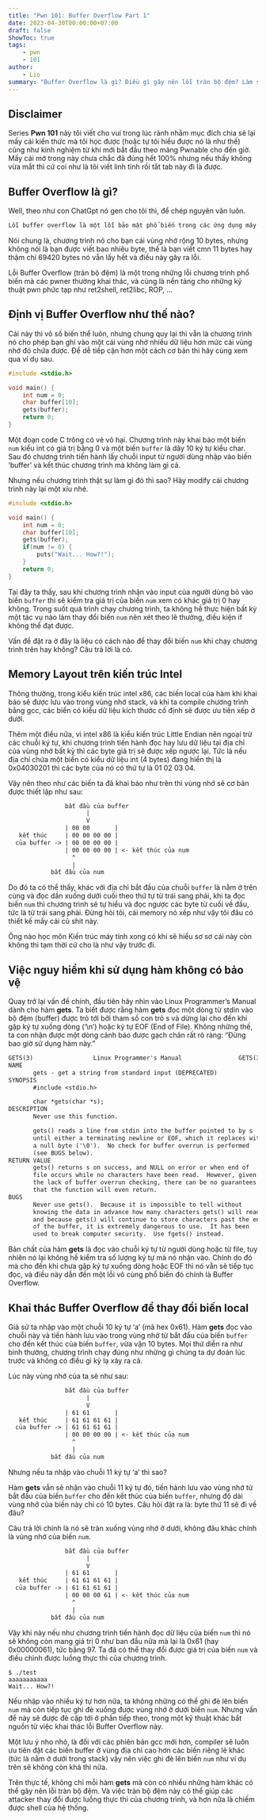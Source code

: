 ```yaml
---
title: "Pwn 101: Buffer Overflow Part 1"
date: 2023-04-30T00:00:00+07:00
draft: false
ShowToc: true
tags:
    - pwn
    - 101
author:
    - Lio
summary: "Buffer Overflow là gì? Điều gì gây nên lỗi tràn bộ đệm? Làm sao để khai thác?"
---
```


## Disclaimer

Series **Pwn 101** này tôi viết cho vui trong lúc rảnh nhằm mục đích chia sẻ lại mấy cái kiến thức mà tôi học được (hoặc tự tôi hiểu được nó là như thế) cũng như kinh nghiệm từ khi mới bắt đầu theo mảng Pwnable cho đến giờ. Mấy cái mớ trong này chưa chắc đã đúng hết 100% nhưng nếu thấy không vừa mắt thì cứ coi như là tôi viết linh tinh rồi tắt tab này đi là được.

## Buffer Overflow là gì?

Well, theo như con ChatGpt nó gen cho tôi thì, để chép nguyên văn luôn.

```txt
Lỗi buffer overflow là một lỗi bảo mật phổ biến trong các ứng dụng máy tính, đặc biệt là trong các chương trình được viết bằng các ngôn ngữ lập trình thấp như C và C++. Nó xảy ra khi một chương trình cố gắng ghi vào một vùng nhớ đệm (buffer) vượt quá kích thước đã cấp phát cho nó, gây ra việc ghi đè dữ liệu vào vùng nhớ khác trong bộ nhớ hoặc thậm chí là tràn ra ngoài vùng nhớ của chương trình, gây ra lỗi hoặc crash chương trình.
```

Nói chung là, chương trình nó cho bạn cái vùng nhớ rộng 10 bytes, nhưng không nói là bạn được viết bao nhiêu byte, thế là bạn viết cmn 11 bytes hay thậm chí 69420 bytes nó vẫn lấy hết và điều này gây ra lỗi.

Lỗi Buffer Overflow (tràn bộ đệm) là một trong những lỗi chương trình phổ biến mà các pwner thường khai thác, và cùng là nền tảng cho những kỹ thuật pwn phức tạp như ret2shell, ret2libc, ROP, ...

## Định vị Buffer Overflow như thế nào?

Cái này thì vô số biến thể luôn, nhưng chung quy lại thì vẫn là chương trình nó cho phép bạn ghi vào một cái vùng nhớ nhiều dữ liệu hơn mức cái vùng nhớ đó chứa được. Để dễ tiếp cận hơn một cách cơ bản thì hãy cùng xem qua ví dụ sau.

```c
#include <stdio.h>

void main() {
    int num = 0;
    char buffer[10];
    gets(buffer);
    return 0;
}
```

Một đoạn code C trông có vẻ vô hại. Chương trình này khai báo một biến `num` kiểu int có giá trị bằng 0 và một biến `buffer` là dãy 10 ký tự kiểu char. Sau đó chương trình tiến hành lấy chuỗi input từ người dùng nhập vào biến ‘buffer’ và kết thúc chương trình mà không làm gì cả.

Nhưng nếu chương trình thật sự làm gì đó thì sao? Hãy modify cái chương trình này lại một xíu nhé.

```c
#include <stdio.h>

void main() {
    int num = 0;
    char buffer[10];
    gets(buffer);
    if(num != 0) {
        puts("Wait... How?!");
    }
    return 0;
}
```

Tại đây ta thấy, sau khi chương trình nhận vào input của người dùng bỏ vào biến `buffer` thì sẽ kiểm tra giá trị của biến `num` xem có khác giá trị 0 hay không. Trong suốt quá trình chạy chương trình, ta không hề thực hiện bất kỳ một tác vụ nào làm thay đổi biến `num` nên xét theo lẽ thường, điều kiện if không thể đạt được.

Vấn đề đặt ra ở đây là liệu có cách nào để thay đổi biến `num` khi chạy chương trình trên hay không? Câu trả lời là có.

## Memory Layout trên kiến trúc Intel

Thông thường, trong kiểu kiến trúc intel x86, các biến local của hàm khi khai báo sẽ được lưu vào trong vùng nhớ stack, và khi ta compile chương trình bằng gcc, các biến có kiểu dữ liệu kích thước cố định sẽ được ưu tiên xếp ở dưới.

Thêm một điều nữa, vì intel x86 là kiểu kiến trúc Little Endian nên ngoại trừ các chuỗi ký tự, khi chương trình tiến hành đọc hay lưu dữ liệu tại địa chỉ của vùng nhớ bất kỳ thì các byte giá trị sẽ được xếp ngược lại. Tức là nếu địa chỉ chứa một biến có kiểu dữ liệu int (4 bytes) đang hiển thị là 0x04030201 thì các byte của nó có thứ tự là 01 02 03 04.

Vậy nên theo như các biến ta đã khai báo như trên thì vùng nhớ sẽ cơ bản được thiết lập như sau:

```txt
                bắt đầu của buffer
                      |
                      V
                | 00 00       |
   kết thúc     | 00 00 00 00 |
  của buffer -> | 00 00 00 00 |
                | 00 00 00 00 | <- kết thúc của num
                  ^
                  |
            bắt đầu của num
```

Do đó ta có thể thấy, khác với địa chỉ bắt đầu của chuỗi `buffer` là nằm ở trên cùng và đọc dần xuống dưới cuối theo thứ tự từ trái sang phải, khi ta đọc biến `num` thì chương trình sẽ tự hiểu và đọc ngược các byte từ cuối về đầu, tức là từ trái sang phải. Đừng hỏi tôi, cái memory nó xếp như vậy tôi đâu có thiết kế mấy cái củ shit này.

Ông nào học môn Kiến trúc máy tính xong có khi sẽ hiểu sơ sơ cái này còn không thì tạm thời cứ cho là như vậy trước đi.

## Việc nguy hiểm khi sử dụng hàm không có bảo vệ

Quay trở lại vấn đề chính, đầu tiên hãy nhìn vào Linux Programmer’s Manual dành cho hàm **gets**. Ta biết được rằng hàm **gets** đọc một dòng từ stdin vào bộ đệm (buffer) được trỏ tới bởi tham số con trỏ s và dừng lại cho đến khi gặp ký tự xuống dòng (‘\n’) hoặc ký tự EOF (End of File). Không những thế, ta con nhận được một dòng cảnh báo được gạch chân rất rõ ràng: “Đừng bao giờ sử dụng hàm này.”

```txt
GETS(3)                 Linux Programmer's Manual                GETS(3)
NAME
       gets - get a string from standard input (DEPRECATED)
SYNOPSIS
       #include <stdio.h>

       char *gets(char *s);
DESCRIPTION
       Never use this function.

       gets() reads a line from stdin into the buffer pointed to by s
       until either a terminating newline or EOF, which it replaces with
       a null byte ('\0').  No check for buffer overrun is performed
       (see BUGS below).
RETURN VALUE
       gets() returns s on success, and NULL on error or when end of
       file occurs while no characters have been read.  However, given
       the lack of buffer overrun checking, there can be no guarantees
       that the function will even return.
BUGS
       Never use gets().  Because it is impossible to tell without
       knowing the data in advance how many characters gets() will read,
       and because gets() will continue to store characters past the end
       of the buffer, it is extremely dangerous to use.  It has been
       used to break computer security.  Use fgets() instead.
```

Bản chất của hàm **gets** là đọc vào chuỗi ký tự từ người dùng hoặc từ file, tuy nhiên nó lại không hề kiểm tra số lượng ký tự mà nó nhận vào. Chính do đó mà cho đến khi chưa gặp ký tự xuống dòng hoặc EOF thì nó vẫn sẽ tiếp tục đọc, và điều này dẫn đến một lỗi vô cùng phổ biến đó chính là Buffer Overflow.

## Khai thác Buffer Overflow để thay đổi biến local

Giả sử ta nhập vào một chuỗi 10 ký tự ‘a’ (mã hex 0x61). Hàm **gets** đọc vào chuỗi này và tiến hành lưu vào trong vùng nhớ từ bắt đầu của biến `buffer` cho đến kết thúc của biến `buffer`, vừa vặn 10 bytes. Mọi thứ diễn ra như bình thường, chương trình chạy đúng như những gì chúng ta dự đoán lúc trước và không có điều gì kỳ lạ xảy ra cả.

Lúc này vùng nhớ của ta sẽ như sau:

```txt
                bắt đầu của buffer
                      |
                      V
                | 61 61       |
   kết thúc     | 61 61 61 61 |
  của buffer -> | 61 61 61 61 |
                | 00 00 00 00 | <- kết thúc của num
                  ^
                  |
            bắt đầu của num
```

Nhưng nếu ta nhập vào chuỗi 11 ký tự ‘a’ thì sao?

Hàm **gets** vẫn sẽ nhận vào chuỗi 11 ký tự đó, tiến hành lưu vào vùng nhớ từ bắt đầu của biến `buffer` cho đến kết thúc của biến `buffer`, nhưng độ dài vùng nhớ của biến này chỉ có 10 bytes. Câu hỏi đặt ra là: byte thứ 11 sẽ đi về đâu?

Câu trả lời chính là nó sẽ tràn xuống vùng nhớ ở dưới, không đâu khác chính là vùng nhớ của biến `num`.

```txt
                bắt đầu của buffer
                      |
                      V
                | 61 61       |
   kết thúc     | 61 61 61 61 |
  của buffer -> | 61 61 61 61 |
                | 00 00 00 61 | <- kết thúc của num
                  ^
                  |
            bắt đầu của num
```

Vậy khi này nếu như chương trình tiến hành đọc dữ liệu của biến `num` thì nó sẽ không còn mang giá trị 0 như ban đầu nữa mà lại là 0x61 (hay 0x00000061), tức bằng 97. Ta đã có thể thay đổi được giá trị của biến `num` và điều chỉnh được luồng thực thi của chương trình.

```shell
$ ./test
aaaaaaaaaaa
Wait... How?!
```

Nếu nhập vào nhiều ký tự hơn nữa, ta không những có thể ghi đè lên biến `num` mà còn tiếp tục ghi đè xuống được vùng nhớ ở dưới biến `num`. Nhưng vấn đề này sẽ được đè cập tới ở phần tiếp theo, trong một kỹ thuật khác bắt nguồn từ việc khai thác lỗi Buffer Overflow này.

Một lưu ý nho nhỏ, là đối với các phiên bản gcc mới hơn, compiler sẽ luôn ưu tiên đặt các biến buffer ở vùng địa chỉ cao hơn các biến riêng lẻ khác (tức là nằm ở dưới trong stack) vậy nên việc ghi đè lên biến `num` như ví dụ trên sẽ không còn khả thi nữa.

Trên thực tế, không chỉ mỗi hàm **gets** mà còn có nhiều những hàm khác có thể gây nên lỗi tràn bộ đệm. Và việc tràn bộ đệm này có thể giúp các attacker thay đổi được luồng thực thi của chương trình, và hơn nữa là chiếm được shell của hệ thống.

<!-- ![clown](https://media.discordapp.net/attachments/950580594788687932/1102262087067127808/shell.png?width=502&height=675) -->